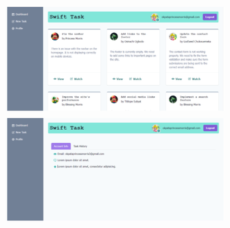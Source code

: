 <!-- ![Screenshot of the Dashboard UI](https://raw.githubusercontent.com/Princess-Morris/TaskSwift/master/img/swift-dashboard.png) -->


![Screenshot of the dashboard UI](img/swift-dashboard.png)

![Screenshot of the Profile UI](img/profile-pg.png)